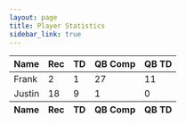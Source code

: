 ```yaml
---
layout: page
title: Player Statistics
sidebar_link: true
---
```


<head>
  <link rel="stylesheet" href="https://cdn.datatables.net/1.10.20/css/jquery.dataTables.min.css">
  <script src="https://ajax.googleapis.com/ajax/libs/jquery/3.4.1/jquery.min.js"></script>
  <script src="https://cdn.datatables.net/1.10.20/js/jquery.dataTables.min.js"></script>
  <script>
    $(document).ready(function(){
      $('#stats').DataTable({paging: false});
    });
  </script>
</head>

<table id="stats" class="display" style="width:100%">
    <thead>
        <tr>
            <th>Name</th>
            <th>Rec</th>
            <th>TD</th>
            <th>QB Comp</th>
            <th>QB TD</th>
        </tr>
    </thead>
    <tbody>
        <tr>
            <td>Frank</td>
            <td>2</td>
            <td>1</td>
            <td>27</td>
            <td>11</td>
        </tr>
        <tr>
            <td>Justin</td>
            <td>18</td>
            <td>9</td>
            <td>1</td>
            <td>0</td>
        </tr>
    <tfoot>
        <tr>
        <tr>
            <th>Name</th>
            <th>Rec</th>
            <th>TD</th>
            <th>QB Comp</th>
            <th>QB TD</th>
        </tr>
    </tfoot>
</table>
